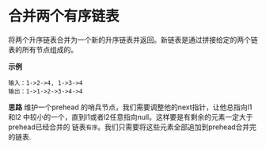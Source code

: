 # 合并两个有序链表

将两个升序链表合并为一个新的升序链表并返回。新链表是通过拼接给定的两个链表的所有节点组成的。 

**示例**
```
输入：1->2->4, 1->3->4
输出：1->1->2->3->4->4
```

**思路**
维护一个prehead 的哨兵节点，我们需要调整他的next指针，让他总指向l1和l2
中较小的一个，直到l1或者l2任意指向null。这样要是有剩余的元素一定大于prehead已经合并的
链表`有序`。我们只需要将这些元素全部追加到prehead合并完的链表.
